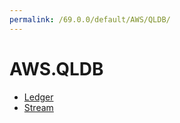 ```yaml
---
permalink: /69.0.0/default/AWS/QLDB/
---
```


# AWS.QLDB



* [Ledger](Ledger.md)
* [Stream](Stream.md)